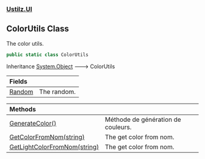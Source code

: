 ### [Ustilz.UI](Ustilz.UI.md 'Ustilz.UI')

## ColorUtils Class

The color utils.

```csharp
public static class ColorUtils
```

Inheritance [System.Object](https://docs.microsoft.com/en-us/dotnet/api/System.Object 'System.Object') &#129106; ColorUtils

| Fields | |
| :--- | :--- |
| [Random](Ustilz.UI.ColorUtils.Random.md 'Ustilz.UI.ColorUtils.Random') | The random. |

| Methods | |
| :--- | :--- |
| [GenerateColor()](Ustilz.UI.ColorUtils.GenerateColor().md 'Ustilz.UI.ColorUtils.GenerateColor()') | Méthode de génération de couleurs. |
| [GetColorFromNom(string)](Ustilz.UI.ColorUtils.GetColorFromNom(string).md 'Ustilz.UI.ColorUtils.GetColorFromNom(string)') | The get color from nom. |
| [GetLightColorFromNom(string)](Ustilz.UI.ColorUtils.GetLightColorFromNom(string).md 'Ustilz.UI.ColorUtils.GetLightColorFromNom(string)') | The get color from nom. |
